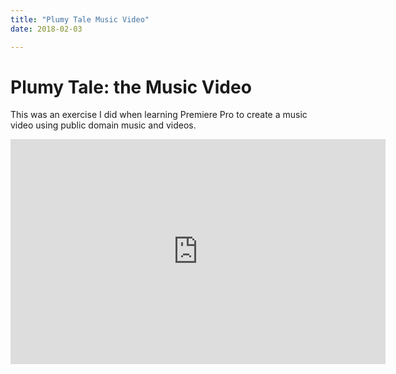 ```yaml
---
title: "Plumy Tale Music Video"
date: 2018-02-03

---
```


# Plumy Tale: the Music Video

This was an exercise I did when learning Premiere Pro to create a music video using public domain music and videos. 

<iframe src="https://player.vimeo.com/video/254124657" width="600" height="360" frameborder="0" allow="autoplay; fullscreen" allowfullscreen></iframe>